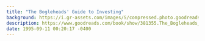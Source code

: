 ```yaml
---
title: "The Bogleheads' Guide to Investing"
background: https://i.gr-assets.com/images/S/compressed.photo.goodreads.com/books/1388380454l/381355._SY75_.jpg
description: https://www.goodreads.com/book/show/381355.The_Bogleheads_Guide_to_Investing
date: 1995-09-11 00:20:17 -0400
---
```

